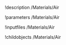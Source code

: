 !description /Materials/Air

!parameters /Materials/Air

!inputfiles /Materials/Air

!childobjects /Materials/Air
